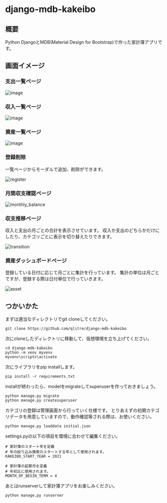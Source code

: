 # django-mdb-kakeibo

## 概要

Python DjangoとMDB(Material Design for Bootstrap)で作った家計簿アプリです。

## 画面イメージ

### 支出一覧ページ

![image](https://user-images.githubusercontent.com/77523162/148676911-db08e282-9e52-4847-b8f8-8ef4389fc596.png)

### 収入一覧ページ

![image](https://user-images.githubusercontent.com/77523162/148676931-2d2aff61-21c9-40ef-a80e-1aeaff2be070.png)

### 資産一覧ページ
![image](https://user-images.githubusercontent.com/77523162/148676942-a47a81d7-4ad8-44cb-b631-711204bd5f85.png)

### 登録削除

一覧ページからモーダルで追加、削除ができます。

![register](https://user-images.githubusercontent.com/77523162/148681583-ebe96866-0dab-49ee-ab58-942ef234ebcc.gif)

### 月間収支確認ページ

![monthly_balance](https://user-images.githubusercontent.com/77523162/148681657-1b868365-8392-492b-a23c-bf4bba71d9d6.gif)

### 収支推移ページ

収入と支出の月ごとの合計を表示させています。
収入か支出のどちらかだけにしたり、カテゴリごとに表示を切り替えたりできます。

![transition](https://user-images.githubusercontent.com/77523162/148681641-706a8ec4-743d-4192-a543-e7cdd297bd08.gif)

### 資産ダッシュボードページ

登録している日付に応じて月ごとに集計を行っています。
集計の単位は月ごとですが、登録する際は日付単位で行っていきます。

![asset](https://user-images.githubusercontent.com/77523162/148681629-23903e50-6c03-4eec-88ad-3a1242658121.gif)

## つかいかた

まずは適当なディレクトリでgit cloneしてください。

```
git clone https://github.com/qlitre/django-mdb-kakeibo
```

次にcloneしたディレクトリに移動して、仮想環境を立ち上げてください。

```
cd django-mdb-kakeibo
python -m venv myvenv
myvenv\scripts\activate
```

次にライブラリをpip installします。

```
pip install -r requirements.txt
```

installが終わったら、modelをmigrateしてsuperuserを作っておきましょう。

```
python manage.py migrate
python manage.py createsuperuser
```

カテゴリの登録は管理画面から行っていく仕様です。
とりあえずの初期カテゴリデータを用意していますので、動作確認等される際は、お使いください。

```
python manage.py loaddata initial.json
```

settings.pyの以下の項目を環境に合わせて編集ください。

```
# 家計簿のスタート年を定義
# 年の絞り込み検索のスタートする年として使用されます。
KAKEIBO_START_YEAR = 2021

# 家計簿の起算月を定義
# 年初比に使用されます。
MONTH_OF_BEGIN_TERM = 4
```

あとはrunserverして家計簿アプリをお楽しみください。

```
python manage.py runserver
```
